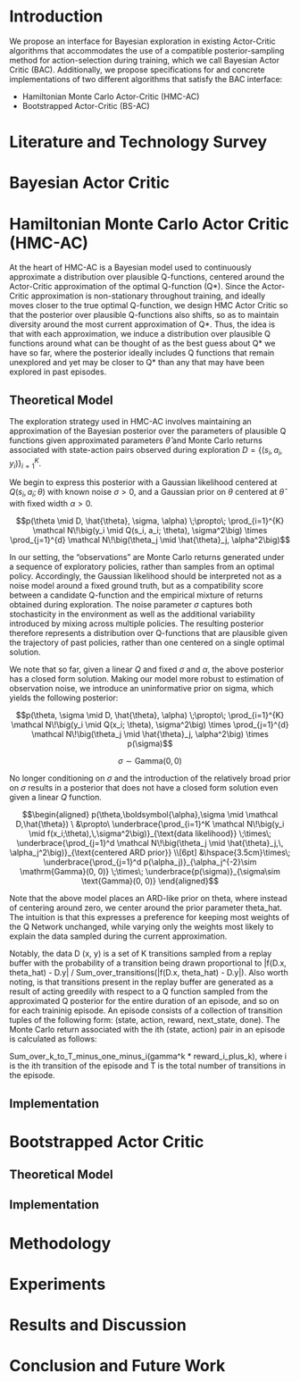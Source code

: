 <!-- about 500 words -->

# Introduction

We propose an interface for Bayesian exploration in existing Actor-Critic algorithms that accommodates the use of a compatible posterior-sampling method for action-selection during training, which we call Bayesian Actor Critic (BAC). Additionally, we propose specifications for and concrete implementations of two different algorithms that satisfy the BAC interface:

-   Hamiltonian Monte Carlo Actor-Critic (HMC-AC)
-   Bootstrapped Actor-Critic (BS-AC)

<!-- about 3000 words -->

# Literature and Technology Survey

# Bayesian Actor Critic

<!-- about 2000 words -->

# Hamiltonian Monte Carlo Actor Critic (HMC-AC)

At the heart of HMC-AC is a Bayesian model used to continuously approximate a distribution over plausible Q-functions, centered around the Actor-Critic approximation of the optimal Q-function (Q\*). Since the Actor-Critic approximation is non-stationary throughout training, and ideally moves closer to the true optimal Q-function, we design HMC Actor Critic so that the posterior over plausible Q-functions also shifts, so as to maintain diversity around the most current approximation of Q\*. Thus, the idea is that with each approximation, we induce a distribution over plausible Q functions around what can be thought of as the best guess about Q\* we have so far, where the posterior ideally includes Q functions that remain unexplored and yet may be closer to Q\* than any that may have been explored in past episodes.

## Theoretical Model

The exploration strategy used in HMC-AC involves maintaining an approximation of the Bayesian posterior over the parameters of plausible Q functions given approximated parameters $\hat{\theta}$ and Monte Carlo returns associated with state-action pairs observed during exploration $D = \{ (s_i, a_i, y_i) \}_{i=1}^{K}$.

We begin to express this posterior with a Gaussian likelihood centered at $Q(s_i, a_i; \theta)$ with known noise $\sigma > 0$, and a Gaussian prior on $\theta$ centered at $\hat{\theta}$ with fixed width $\alpha > 0$.

```math
p(\theta \mid D, \hat{\theta}, \sigma, \alpha) \;\propto\;
\prod_{i=1}^{K} \mathcal N\!\big(y_i \mid Q(s_i, a_i; \theta), \sigma^2\big)
\times
\prod_{j=1}^{d} \mathcal N\!\big(\theta_j \mid \hat{\theta}_j, \alpha^2\big)
```

In our setting, the “observations” are Monte Carlo returns generated under a sequence of exploratory policies, rather than samples from an optimal policy. Accordingly, the Gaussian likelihood should be interpreted not as a noise model around a fixed ground truth, but as a compatibility score between a candidate Q-function and the empirical mixture of returns obtained during exploration. The noise parameter $\sigma$ captures both stochasticity in the environment as well as the additional variability introduced by mixing across multiple policies. The resulting posterior therefore represents a distribution over Q-functions that are plausible given the trajectory of past policies, rather than one centered on a single optimal solution.

We note that so far, given a linear $Q$ and fixed $\sigma$ and $\alpha$, the above posterior has a closed form solution. Making our model more robust to estimation of observation noise, we introduce an uninformative prior on sigma, which yields the following posterior:

```math
p(\theta, \sigma \mid D, \hat{\theta}, \alpha) \;\propto\;
\prod_{i=1}^{K} \mathcal N\!\big(y_i \mid Q(x_i; \theta), \sigma^2\big)
\times \prod_{j=1}^{d} \mathcal N\!\big(\theta_j \mid \hat{\theta}_j, \alpha^2\big)
\times p(\sigma)
```

```math
\sigma \sim \text{Gamma}(0, 0)
```

No longer conditioning on $\sigma$ and the introduction of the relatively broad prior on $\sigma$ results in a posterior that does not have a closed form solution even given a linear $Q$ function.

```math
\begin{aligned} p(\theta,\boldsymbol{\alpha},\sigma \mid \mathcal D,\hat{\theta}) \ &\propto\ \underbrace{\prod_{i=1}^K \mathcal N\!\big(y_i \mid f(x_i;\theta),\,\sigma^2\big)}_{\text{data likelihood}} \;\times\; \underbrace{\prod_{j=1}^d \mathcal N\!\big(\theta_j \mid \hat{\theta}_j,\, \alpha_j^2\big)}_{\text{centered ARD prior}} \\[6pt] &\hspace{3.5cm}\times\; \underbrace{\prod_{j=1}^d p(\alpha_j)}_{\alpha_j^{-2}\sim \mathrm{Gamma}(0, 0)} \;\times\; \underbrace{p(\sigma)}_{\sigma\sim \text{Gamma}(0, 0)} \end{aligned}
```

Note that the above model places an ARD-like prior on theta, where instead of centering around zero, we center around the prior parameter theta_hat. The intuition is that this expresses a preference for keeping most weights of the Q Network unchanged, while varying only the weights most likely to explain the data sampled during the current approximation.

Notably, the data D (x, y) is a set of K transitions sampled from a replay buffer with the probability of a transition being drawn proportional to |f(D.x, theta_hat) - D.y| / Sum_over_transitions(|f(D.x, theta_hat) - D.y|). Also worth noting, is that transitions present in the replay buffer are generated as a result of acting greedily with respect to a Q function sampled from the approximated Q posterior for the entire duration of an episode, and so on for each traininig episode. An episode consists of a collection of transition tuples of the following form: (state, action, reward, next_state, done). The Monte Carlo return associated with the ith (state, action) pair in an episode is calculated as follows:

Sum_over_k_to_T_minus_one_minus_i(gamma^k \* reward_i_plus_k), where i is the ith transition of the episode and T is the total number of transitions in the episode.

## Implementation

<!-- about 1000 words -->

# Bootstrapped Actor Critic

## Theoretical Model

## Implementation

<!-- about 1000 words -->

# Methodology

<!-- about 500 words -->

# Experiments

<!-- about 1000 words -->

# Results and Discussion

<!-- about 1000 words -->

# Conclusion and Future Work
